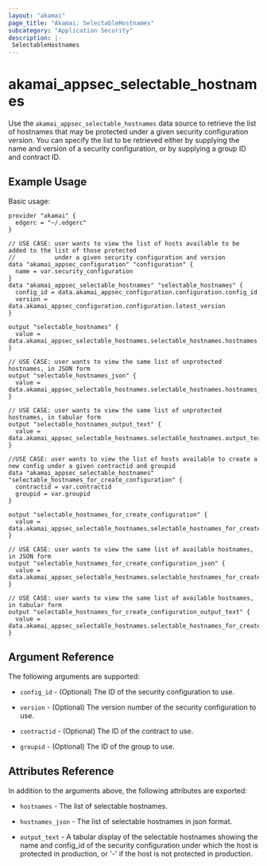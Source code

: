 ```yaml
---
layout: "akamai"
page_title: "Akamai: SelectableHostnames"
subcategory: "Application Security"
description: |-
 SelectableHostnames
---
```


# akamai_appsec_selectable_hostnames

Use the `akamai_appsec_selectable_hostnames` data source to retrieve the list of hostnames that may be protected under a given security configuration version. You can specify the list to be retrieved either by supplying the name and version of a security configuration, or by supplying a group ID and contract ID.

## Example Usage

Basic usage:

```hcl
provider "akamai" {
  edgerc = "~/.edgerc"
}

// USE CASE: user wants to view the list of hosts available to be added to the list of those protected
//           under a given security configuration and version
data "akamai_appsec_configuration" "configuration" {
  name = var.security_configuration
}
data "akamai_appsec_selectable_hostnames" "selectable_hostnames" {
  config_id = data.akamai_appsec_configuration.configuration.config_id
  version = data.akamai_appsec_configuration.configuration.latest_version
}

output "selectable_hostnames" {
  value = data.akamai_appsec_selectable_hostnames.selectable_hostnames.hostnames
}

// USE CASE: user wants to view the same list of unprotected hostnames, in JSON form
output "selectable_hostnames_json" {
  value = data.akamai_appsec_selectable_hostnames.selectable_hostnames.hostnames_json
}

// USE CASE: user wants to view the same list of unprotected hostnames, in tabular form
output "selectable_hostnames_output_text" {
  value = data.akamai_appsec_selectable_hostnames.selectable_hostnames.output_text
}

//USE CASE: user wants to view the list of hosts available to create a new config under a given contractid and groupid
data "akamai_appsec_selectable_hostnames" "selectable_hostnames_for_create_configuration" {
  contractid = var.contractid
  groupid = var.groupid
}

output "selectable_hostnames_for_create_configuration" {
  value = data.akamai_appsec_selectable_hostnames.selectable_hostnames_for_create_configuration.hostnames
}

// USE CASE: user wants to view the same list of available hostnames, in JSON form
output "selectable_hostnames_for_create_configuration_json" {
  value = data.akamai_appsec_selectable_hostnames.selectable_hostnames_for_create_configuration.hostnames_json
}

// USE CASE: user wants to view the same list of available hostnames, in tabular form
output "selectable_hostnames_for_create_configuration_output_text" {
  value = data.akamai_appsec_selectable_hostnames.selectable_hostnames_for_create_configuration.output_text
}
```

## Argument Reference

The following arguments are supported:

* `config_id` - (Optional) The ID of the security configuration to use.

* `version` - (Optional) The version number of the security configuration to use.

* `contractid` - (Optional) The ID of the contract to use.

* `groupid` - (Optional) The ID of the group to use.

## Attributes Reference

In addition to the arguments above, the following attributes are exported:

* `hostnames` - The list of selectable hostnames.

* `hostnames_json` - The list of selectable hostnames in json format.

* `output_text` - A tabular display of the selectable hostnames showing the name and config_id of the security configuration under which the host is protected in production, or '-' if the host is not protected in production.

